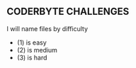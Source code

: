 ## CODERBYTE CHALLENGES

I will name files by difficulty

- (1) is easy
- (2) is medium
- (3) is hard
